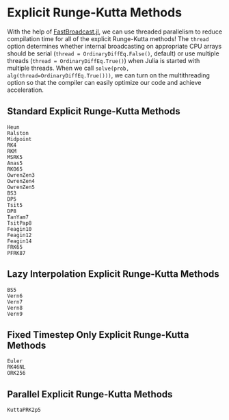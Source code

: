 # Explicit Runge-Kutta Methods

With the help of [FastBroadcast.jl](https://github.com/YingboMa/FastBroadcast.jl), we can use threaded parallelism to reduce compilation time for all of the explicit Runge-Kutta methods!  The ```thread``` option determines whether internal broadcasting on appropriate CPU arrays should be serial (`thread = OrdinaryDiffEq.False()`, default) or use multiple threads (`thread = OrdinaryDiffEq.True()`) when Julia is started with multiple threads. When we call ```solve(prob, alg(thread=OrdinaryDiffEq.True()))```, we can turn on the multithreading option so that the compiler can easily optimize our code and achieve acceleration.

## Standard Explicit Runge-Kutta Methods

```@docs
Heun
Ralston
Midpoint
RK4
RKM
MSRK5
Anas5
RKO65
OwrenZen3
OwrenZen4
OwrenZen5
BS3
DP5
Tsit5
DP8
TanYam7
TsitPap8
Feagin10
Feagin12
Feagin14
FRK65
PFRK87
```

## Lazy Interpolation Explicit Runge-Kutta Methods

```@docs
BS5
Vern6
Vern7
Vern8
Vern9
```

## Fixed Timestep Only Explicit Runge-Kutta Methods

```@docs
Euler
RK46NL
ORK256
```

## Parallel Explicit Runge-Kutta Methods

```@docs
KuttaPRK2p5
```
